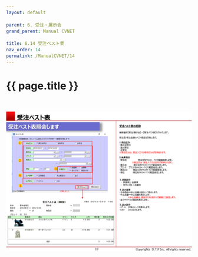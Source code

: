 ```yaml
---
layout: default

parent: 6. 受注・展示会
grand_parent: Manual CVNET

title: 6.14 受注ベスト表  
nav_order: 14
permalink: /ManualCVNET/14
---
```


# {{ page.title }} <br/><br/>

<a href="/img/Jyucyutenjikai/J20.PNG" target="_blank">
<img src="/img/Jyucyutenjikai/J20.PNG" alt="login image"></a>
